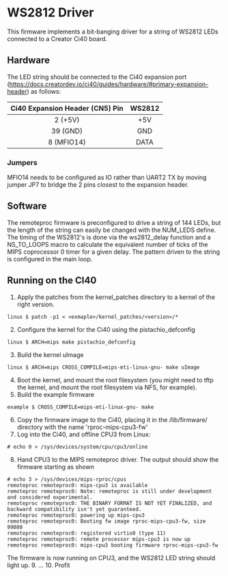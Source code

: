 # WS2812 Driver

This firmware implements a bit-banging driver for a string of WS2812 LEDs connected to a Creator Ci40 board.

## Hardware

The LED string should be connected to the Ci40 expansion port (https://docs.creatordev.io/ci40/guides/hardware/#primary-expansion-header) as follows:

| Ci40 Expansion Header (CN5) Pin | WS2812   |
| :-----------------------------: |:--------:|
| 2  (+5V)                        | +5V      |
| 39 (GND)                        | GND      |
| 8  (MFIO14)                     | DATA     |

### Jumpers
MFIO14 needs to be configured as IO rather than UART2 TX by moving jumper JP7 to bridge the 2 pins closest to the expansion header.

## Software

The remoteproc firmware is preconfigured to drive a string of 144 LEDs, but the length of the string can easily be changed with the NUM_LEDS define.
The timing of the WS2812's is done via the ws2812_delay function and a NS_TO_LOOPS macro to calculate the equivalent number of ticks of the MIPS coprocessor 0 timer for a given delay.
The pattern driven to the string is configured in the main loop.

## Running on the CI40

1. Apply the patches from the kernel_patches directory to a kernel of the right version.
```
linux $ patch -p1 < <exmaple>/kernel_patches/<version>/*
```
2. Configure the kernel for the Ci40 using the pistachio_defconfig
```
linux $ ARCH=mips make pistachio_defconfig
```
3. Build the kernel uImage
```
linux $ ARCH=mips CROSS_COMPILE=mips-mti-linux-gnu- make uImage
```
4. Boot the kernel, and mount the root filesystem (you might need to tftp the kernel, and mount the root filesystem via NFS, for example).
5. Build the example firmware
```
example $ CROSS_COMPILE=mips-mti-linux-gnu- make
```
6. Copy the firmware image to the Ci40, placing it in the /lib/firmware/ directory with the name 'rproc-mips-cpu3-fw'
7. Log into the Ci40, and offline CPU3 from Linux:
```
# echo 0 > /sys/devices/system/cpu/cpu3/online
```
8. Hand CPU3 to the MIPS remoteproc driver. The output should show the firmware starting as shown
```
# echo 3 > /sys/devices/mips-rproc/cpus
remoteproc remoteproc0: mips-cpu3 is available
remoteproc remoteproc0: Note: remoteproc is still under development and considered experimental.
remoteproc remoteproc0: THE BINARY FORMAT IS NOT YET FINALIZED, and backward compatibility isn't yet guaranteed.
remoteproc remoteproc0: powering up mips-cpu3
remoteproc remoteproc0: Booting fw image rproc-mips-cpu3-fw, size 99080
remoteproc remoteproc0: registered virtio0 (type 11)
remoteproc remoteproc0: remote processor mips-cpu3 is now up
remoteproc remoteproc0: mips-cpu3 booting firmware rproc-mips-cpu3-fw
```
The firmware is now running on CPU3, and the WS2812 LED string should light up.
9. ...
10. Profit